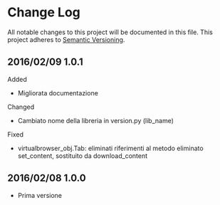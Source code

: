 # Change Log #

All notable changes to this project will be documented in this file.
This project adheres to [Semantic Versioning](http://semver.org/).

## 2016/02/09 1.0.1 ##

Added    
 - Migliorata documentazione

Changed
 - Cambiato nome della libreria in version.py (lib_name)

Fixed
 - virtualbrowser_obj.Tab: eliminati riferimenti al metodo eliminato set_content,
   sostituito da download_content

## 2016/02/08 1.0.0 ##

 - Prima versione
